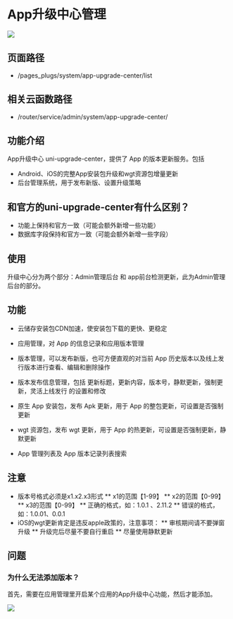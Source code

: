 # App升级中心管理

![](https://vkceyugu.cdn.bspapp.com/VKCEYUGU-cf0c5e69-620c-4f3c-84ab-f4619262939f/dbbfaba7-339e-46e5-80b9-33e260bc67d7.png)

## 页面路径

* /pages_plugs/system/app-upgrade-center/list

## 相关云函数路径

* /router/service/admin/system/app-upgrade-center/

## 功能介绍

App升级中心 uni-upgrade-center，提供了 App 的版本更新服务。包括

* Android、iOS的完整App安装包升级和wgt资源包增量更新
* 后台管理系统，用于发布新版、设置升级策略

## 和官方的uni-upgrade-center有什么区别？

* 功能上保持和官方一致（可能会额外新增一些功能）
* 数据库字段保持和官方一致（可能会额外新增一些字段）

## 使用

升级中心分为两个部分：Admin管理后台 和 app前台检测更新，此为Admin管理后台的部分。

## 功能

* 云储存安装包CDN加速，使安装包下载的更快、更稳定

* 应用管理，对 App 的信息记录和应用版本管理

* 版本管理，可以发布新版，也可方便直观的对当前 App 历史版本以及线上发行版本进行查看、编辑和删除操作

* 版本发布信息管理，包括 更新标题，更新内容，版本号，静默更新，强制更新，灵活上线发行 的设置和修改

* 原生 App 安装包，发布 Apk 更新，用于 App 的整包更新，可设置是否强制更新

* wgt 资源包，发布 wgt 更新，用于 App 的热更新，可设置是否强制更新，静默更新

* App 管理列表及 App 版本记录列表搜索

## 注意

* 版本号格式必须是x1.x2.x3形式
** x1的范围【1-99】
** x2的范围【0-99】
** x3的范围【0-99】
** 正确的格式，如：1.0.1 、2.11.2
** 错误的格式，如：1.0.01、0.0.1
* iOS的wgt更新肯定是违反apple政策的，注意事项：
** 审核期间请不要弹窗升级 
** 升级完后尽量不要自行重启
** 尽量使用静默更新

## 问题

### 为什么无法添加版本？

首先，需要在应用管理里开启某个应用的App升级中心功能，然后才能添加。

![](https://vkceyugu.cdn.bspapp.com/VKCEYUGU-cf0c5e69-620c-4f3c-84ab-f4619262939f/d8b3d370-9990-4e70-8e4b-3857be5042c1.png)

